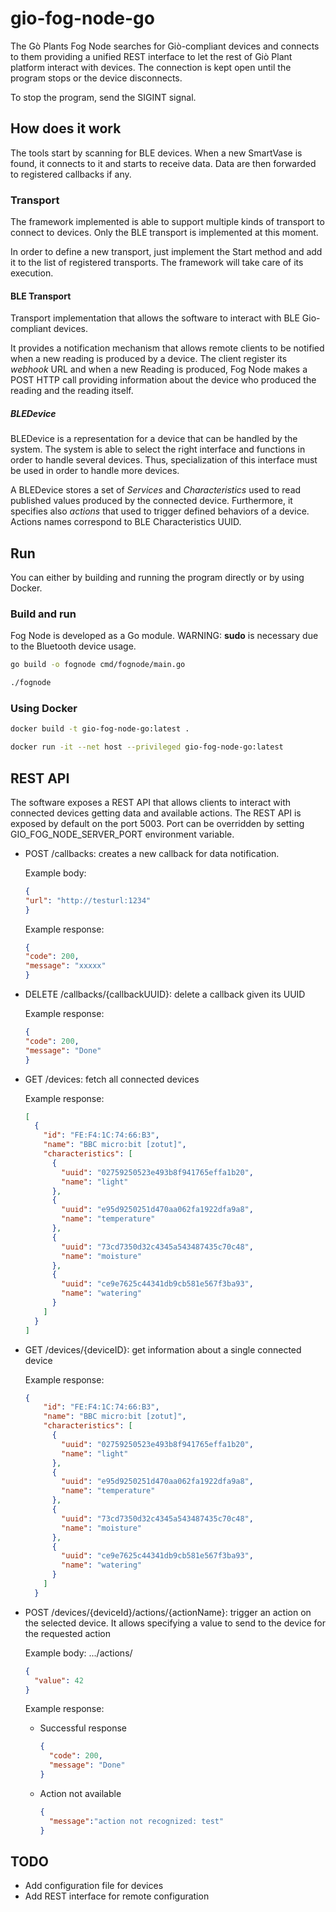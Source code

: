 # gio-fog-node-go

The Gò Plants Fog Node searches for Giò-compliant devices and connects to them providing a unified REST interface to let the rest of Giò Plant platform interact with devices.
The connection is kept open until the program stops or the device disconnects.

To stop the program, send the SIGINT signal.

## How does it work

The tools start by scanning for BLE devices. When a new SmartVase is found, it connects to it and starts to receive data.
Data are then forwarded to registered callbacks if any. 

### Transport

The framework implemented is able to support multiple kinds of transport to connect to devices.
Only the BLE transport is implemented at this moment.

In order to define a new transport, just implement the Start method and add it to the list of registered transports.
The framework will take care of its execution.

#### BLE Transport

Transport implementation that allows the software to interact with BLE Gio-compliant devices.

It provides a notification mechanism that allows remote clients to be notified when a new reading is produced by a device.
The client register its *webhook* URL and when a new Reading is produced, Fog Node makes a POST HTTP call providing information about the device who produced the reading and the reading itself.

##### BLEDevice 
BLEDevice is a representation for a device that can be handled by the system.
The system is able to select the right interface and functions in order to handle several devices.
Thus, specialization of this interface must be used in order to handle more devices.

A BLEDevice stores a set of *Services* and *Characteristics* used to read published values produced by the connected device.
Furthermore, it specifies also *actions* that used to trigger defined behaviors of a device.
Actions names correspond to BLE Characteristics UUID.

## Run

You can either by building and running the program directly or by using Docker.

### Build and run

Fog Node is developed as a Go module.
WARNING: **sudo** is necessary due to the Bluetooth device usage.

```bash
go build -o fognode cmd/fognode/main.go

./fognode
```

### Using Docker

```bash
docker build -t gio-fog-node-go:latest .

docker run -it --net host --privileged gio-fog-node-go:latest
```

## REST API

The software exposes a REST API that allows clients to interact with connected devices getting data and available actions.
The REST API is exposed by default on the port 5003.
Port can be overridden by setting GIO_FOG_NODE_SERVER_PORT environment variable.

- POST /callbacks: creates a new callback for data notification.

    Example body:
  ```json
  {
  "url": "http://testurl:1234"
  }
  ```
  
  Example response:
  ```json
  {
  "code": 200,
  "message": "xxxxx"
  }
  ```
    
    
- DELETE /callbacks/{callbackUUID}: delete a callback given its UUID

  Example response:
  ```json
  {
  "code": 200,
  "message": "Done"
  }
  ```

- GET /devices: fetch all connected devices

    Example response:
    
    ```json
    [
      {
        "id": "FE:F4:1C:74:66:B3",
        "name": "BBC micro:bit [zotut]",
        "characteristics": [
          {
            "uuid": "02759250523e493b8f941765effa1b20",
            "name": "light"
          },
          {
            "uuid": "e95d9250251d470aa062fa1922dfa9a8",
            "name": "temperature"
          },
          {
            "uuid": "73cd7350d32c4345a543487435c70c48",
            "name": "moisture"
          },
          {
            "uuid": "ce9e7625c44341db9cb581e567f3ba93",
            "name": "watering"
          }
        ]
      }
    ]
    ```

- GET /devices/{deviceID}: get information about a single connected device

    Example response:
    
    ```json
    {
        "id": "FE:F4:1C:74:66:B3",
        "name": "BBC micro:bit [zotut]",
        "characteristics": [
          {
            "uuid": "02759250523e493b8f941765effa1b20",
            "name": "light"
          },
          {
            "uuid": "e95d9250251d470aa062fa1922dfa9a8",
            "name": "temperature"
          },
          {
            "uuid": "73cd7350d32c4345a543487435c70c48",
            "name": "moisture"
          },
          {
            "uuid": "ce9e7625c44341db9cb581e567f3ba93",
            "name": "watering"
          }
        ]
      }
    ```

- POST /devices/{deviceId}/actions/{actionName}: trigger an action on the selected device.
    It allows specifying a value to send to the device for the requested action

    Example body: .../actions/<characteristicUUID>
    ```json
    {
      "value": 42
    }
    ```

    Example response:
    
    - Successful response
      ```json
      {
        "code": 200,
        "message": "Done"
      }
      ```
    - Action not available
      ```json
      {
        "message":"action not recognized: test"
      }
      ```
      
## TODO
- Add configuration file for devices
- Add REST interface for remote configuration
